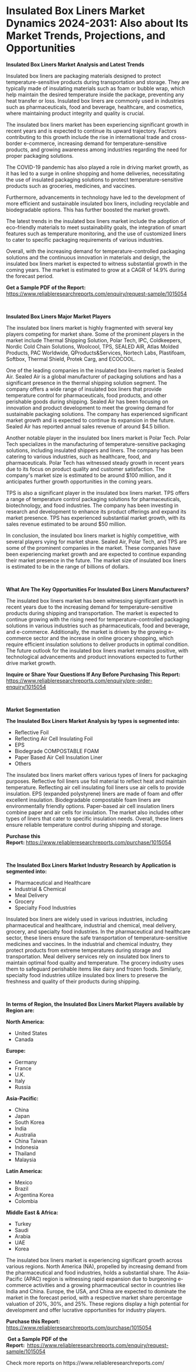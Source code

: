<p><h1>Insulated Box Liners Market Dynamics 2024-2031: Also about Its Market Trends, Projections, and Opportunities</h1></p><p><strong>Insulated Box Liners Market Analysis and Latest Trends</strong></p>
<p><p>Insulated box liners are packaging materials designed to protect temperature-sensitive products during transportation and storage. They are typically made of insulating materials such as foam or bubble wrap, which help maintain the desired temperature inside the package, preventing any heat transfer or loss. Insulated box liners are commonly used in industries such as pharmaceuticals, food and beverage, healthcare, and cosmetics, where maintaining product integrity and quality is crucial.</p><p>The insulated box liners market has been experiencing significant growth in recent years and is expected to continue its upward trajectory. Factors contributing to this growth include the rise in international trade and cross-border e-commerce, increasing demand for temperature-sensitive products, and growing awareness among industries regarding the need for proper packaging solutions.</p><p>The COVID-19 pandemic has also played a role in driving market growth, as it has led to a surge in online shopping and home deliveries, necessitating the use of insulated packaging solutions to protect temperature-sensitive products such as groceries, medicines, and vaccines.</p><p>Furthermore, advancements in technology have led to the development of more efficient and sustainable insulated box liners, including recyclable and biodegradable options. This has further boosted the market growth.</p><p>The latest trends in the insulated box liners market include the adoption of eco-friendly materials to meet sustainability goals, the integration of smart features such as temperature monitoring, and the use of customized liners to cater to specific packaging requirements of various industries.</p><p>Overall, with the increasing demand for temperature-controlled packaging solutions and the continuous innovation in materials and design, the insulated box liners market is expected to witness substantial growth in the coming years. The market is estimated to grow at a CAGR of 14.9% during the forecast period.</p></p>
<p><strong>Get a Sample PDF of the Report:&nbsp;</strong> <a href="https://www.reliableresearchreports.com/enquiry/request-sample/1015054">https://www.reliableresearchreports.com/enquiry/request-sample/1015054</a></p>
<p>&nbsp;</p>
<p><strong>Insulated Box Liners Major Market Players</strong></p>
<p><p>The insulated box liners market is highly fragmented with several key players competing for market share. Some of the prominent players in the market include Thermal Shipping Solution, Polar Tech, IPC, Coldkeepers, Nordic Cold Chain Solutions, Woolcool, TPS, SEALED AIR, Atlas Molded Products, PAC Worldwide, QProducts&Services, Nortech Labs, Plastifoam, Softbox, Thermal Shield, Protek Carg, and ECOCOOL.</p><p>One of the leading companies in the insulated box liners market is Sealed Air. Sealed Air is a global manufacturer of packaging solutions and has a significant presence in the thermal shipping solution segment. The company offers a wide range of insulated box liners that provide temperature control for pharmaceuticals, food products, and other perishable goods during shipping. Sealed Air has been focusing on innovation and product development to meet the growing demand for sustainable packaging solutions. The company has experienced significant market growth and is expected to continue its expansion in the future. Sealed Air has reported annual sales revenue of around $4.5 billion.</p><p>Another notable player in the insulated box liners market is Polar Tech. Polar Tech specializes in the manufacturing of temperature-sensitive packaging solutions, including insulated shippers and liners. The company has been catering to various industries, such as healthcare, food, and pharmaceuticals. Polar Tech has witnessed steady growth in recent years due to its focus on product quality and customer satisfaction. The company's market size is estimated to be around $100 million, and it anticipates further growth opportunities in the coming years.</p><p>TPS is also a significant player in the insulated box liners market. TPS offers a range of temperature control packaging solutions for pharmaceuticals, biotechnology, and food industries. The company has been investing in research and development to enhance its product offerings and expand its market presence. TPS has experienced substantial market growth, with its sales revenue estimated to be around $50 million.</p><p>In conclusion, the insulated box liners market is highly competitive, with several players vying for market share. Sealed Air, Polar Tech, and TPS are some of the prominent companies in the market. These companies have been experiencing market growth and are expected to continue expanding their market presence in the future. The market size of insulated box liners is estimated to be in the range of billions of dollars.</p></p>
<p>&nbsp;</p>
<p><strong>What Are The Key Opportunities For Insulated Box Liners Manufacturers?</strong></p>
<p><p>The insulated box liners market has been witnessing significant growth in recent years due to the increasing demand for temperature-sensitive products during shipping and transportation. The market is expected to continue growing with the rising need for temperature-controlled packaging solutions in various industries such as pharmaceuticals, food and beverage, and e-commerce. Additionally, the market is driven by the growing e-commerce sector and the increase in online grocery shopping, which require efficient insulation solutions to deliver products in optimal condition. The future outlook for the insulated box liners market remains positive, with technological advancements and product innovations expected to further drive market growth.</p></p>
<p><strong>Inquire or Share Your Questions If Any Before Purchasing This Report:</strong> <a href="https://www.reliableresearchreports.com/enquiry/pre-order-enquiry/1015054">https://www.reliableresearchreports.com/enquiry/pre-order-enquiry/1015054</a></p>
<p>&nbsp;</p>
<p><strong>Market Segmentation</strong></p>
<p><strong>The Insulated Box Liners Market Analysis by types is segmented into:</strong></p>
<p><ul><li>Reflective Foil</li><li>Reflecting Air Cell Insulating Foil</li><li>EPS</li><li>Biodegrade COMPOSTABLE FOAM</li><li>Paper Based Air Cell Insulation Liner</li><li>Others</li></ul></p>
<p><p>The insulated box liners market offers various types of liners for packaging purposes. Reflective foil liners use foil material to reflect heat and maintain temperature. Reflecting air cell insulating foil liners use air cells to provide insulation. EPS (expanded polystyrene) liners are made of foam and offer excellent insulation. Biodegradable compostable foam liners are environmentally friendly options. Paper-based air cell insulation liners combine paper and air cells for insulation. The market also includes other types of liners that cater to specific insulation needs. Overall, these liners ensure reliable temperature control during shipping and storage.</p></p>
<p><strong>Purchase this Report:&nbsp;</strong><a href="https://www.reliableresearchreports.com/purchase/1015054">https://www.reliableresearchreports.com/purchase/1015054</a></p>
<p>&nbsp;</p>
<p><strong>The Insulated Box Liners Market Industry Research by Application is segmented into:</strong></p>
<p><ul><li>Pharmaceutical and Healthcare</li><li>Industrial & Chemical</li><li>Meal Delivery</li><li>Grocery</li><li>Specialty Food Industries</li></ul></p>
<p><p>Insulated box liners are widely used in various industries, including pharmaceutical and healthcare, industrial and chemical, meal delivery, grocery, and specialty food industries. In the pharmaceutical and healthcare sector, these liners ensure the safe transportation of temperature-sensitive medicines and vaccines. In the industrial and chemical industry, they protect products from extreme temperatures during storage and transportation. Meal delivery services rely on insulated box liners to maintain optimal food quality and temperature. The grocery industry uses them to safeguard perishable items like dairy and frozen foods. Similarly, specialty food industries utilize insulated box liners to preserve the freshness and quality of their products during shipping.</p></p>
<p>&nbsp;</p>
<p><strong>In terms of Region, the Insulated Box Liners Market Players available by Region are:</strong></p>
<p>
    <p> <strong> North America: </strong>
        <ul>
            <li>United States</li>
            <li>Canada</li>
        </ul>
        </p> 
    <p> <strong> Europe: </strong>
        <ul>
            <li>Germany</li>
            <li>France</li>
            <li>U.K.</li>
            <li>Italy</li>
            <li>Russia</li>
        </ul>
        </p> 
    <p> <strong> Asia-Pacific: </strong>
        <ul>
            <li>China</li>
            <li>Japan</li>
            <li>South Korea</li>
            <li>India</li>
            <li>Australia</li>
            <li>China Taiwan</li>
            <li>Indonesia</li>
            <li>Thailand</li>
            <li>Malaysia</li>
        </ul>
        </p> 
    <p> <strong> Latin America: </strong>
        <ul>
            <li>Mexico</li>
            <li>Brazil</li>
            <li>Argentina Korea</li>
            <li>Colombia</li>
        </ul>
        </p> 
    <p> <strong> Middle East & Africa: </strong>
        <ul>
            <li>Turkey</li>
            <li>Saudi</li>
            <li>Arabia</li>
            <li>UAE</li>
            <li>Korea</li>
        </ul>
    </p>
    </p>
<p><p>The insulated box liners market is experiencing significant growth across various regions. North America (NA), propelled by increasing demand from the pharmaceutical and food industries, holds a substantial share. The Asia-Pacific (APAC) region is witnessing rapid expansion due to burgeoning e-commerce activities and a growing pharmaceutical sector in countries like India and China. Europe, the USA, and China are expected to dominate the market in the forecast period, with a respective market share percentage valuation of 20%, 30%, and 25%. These regions display a high potential for development and offer lucrative opportunities for industry players.</p></p>
<p><strong>Purchase this Report: </strong><a href="https://www.reliableresearchreports.com/purchase/1015054">https://www.reliableresearchreports.com/purchase/1015054</a></p>
<p>&nbsp;<strong>Get a Sample PDF of the Report:&nbsp;&nbsp;</strong><a href="https://www.reliableresearchreports.com/enquiry/request-sample/1015054">https://www.reliableresearchreports.com/enquiry/request-sample/1015054</a></p>
<p><strong></strong></p>
<p>Check more reports on https://www.reliableresearchreports.com/</p>